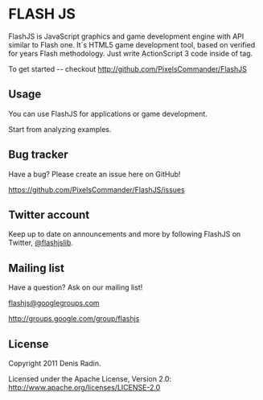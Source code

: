 FLASH JS
========

FlashJS is JavaScript graphics and game development engine with API similar to Flash one.
It`s HTML5 game development tool, based on verified for years Flash methodology.
Just write ActionScript 3 code inside of <actionscript> tag.

To get started -- checkout http://github.com/PixelsCommander/FlashJS


Usage
-----

You can use FlashJS for applications or game development.

Start from analyzing examples.


Bug tracker
-----------

Have a bug? Please create an issue here on GitHub!

https://github.com/PixelsCommander/FlashJS/issues


Twitter account
---------------

Keep up to date on announcements and more by following FlashJS on Twitter, <a href="http://twitter.com/flashjslib">@flashjslib</a>.


Mailing list
------------

Have a question? Ask on our mailing list!

flashjs@googlegroups.com

http://groups.google.com/group/flashjs


License
---------------------

Copyright 2011 Denis Radin.

Licensed under the Apache License, Version 2.0: http://www.apache.org/licenses/LICENSE-2.0